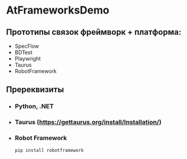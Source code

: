 ﻿# AtFrameworksDemo
## Прототипы связок фреймворк + платформа:
* SpecFlow
* BDTest
* Playwright
* Taurus
* RobotFramework

## Пререквизиты
* ### Python, .NET
* ### Taurus (https://gettaurus.org/install/Installation/)
* ### Robot Framework
      pip install robotframework